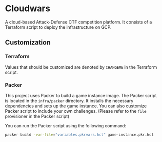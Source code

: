 # Cloudwars

A cloud-based Attack-Defense CTF competition platform. It consists of a Terraform script to deploy the infrastructure on GCP.

## Customization

### Terraform

Values that should be customized are denoted by `CHANGEME` in the Terraform script.

### Packer

This project uses Packer to build a game instance image. The Packer script is located in the `infra/packer` directory. It installs the necessary dependencies and sets up the game instance.
You can also customize Packer script to include your own challenges. (Please refer to the `file` provisioner in the Packer script)

You can run the Packer script using the following command:

```bash
packer build -var-file="variables.pkrvars.hcl" game-instance.pkr.hcl
```

